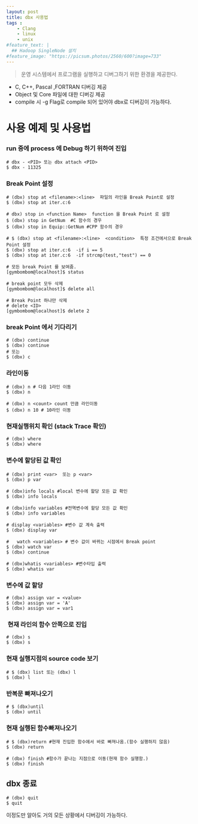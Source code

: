 ```yaml
---
layout: post
title: dbx 사용법
tags :
    - Clang
    - linux
    - unix
#feature_text: |
  ## Hadoop SingleNode 설치
#feature_image: "https://picsum.photos/2560/600?image=733"
---
```


> 운영 시스템에서 프로그램을 실행하고 디버그하기 위한 환경을 제공한다.
* C, C++, Pascal ,FORTRAN  디버깅 제공
*  Object 및 Core 파일에 대한 디버깅 제공
* compile 시 -g Flag로 compile 되어 있어야 dbx로 디버깅이 가능하다.

# 사용 예제 및 사용법

### run 중에  process 에 Debug 하기 위하여 진입
```shell
# dbx - <PID> 또는 dbx attach <PID>
$ dbx - 11325
```
### Break Point 설정
```shell
# (dbx) stop at <filename>:<line>  파일의 라인을 Break Point로 설정
$ (dbx) stop at iter.c:6

# dbx) stop in <function Name>  function 을 Break Point 로 설정
$ (dbx) stop in GetNum  #C 함수의 경우
$ (dbx) stop in Equip::GetNum #CPP 함수의 경우

# $ (dbx) stop at <filename>:<line>  <condition>  특정 조건에서으로 Break Point 설정
$ (dbx) stop at iter.c:6  -if i == 5
$ (dbx) stop at iter.c:6  -if strcmp(test,"test") == 0

# 모든 break Point 를 보여줌.
[gymbombom@localhost]$ status

# break point 모두 삭제
[gymbombom@localhost]$ delete all

# Break Point 하나만 삭제 
# delete <ID>
[gymbombom@localhost]$ delete 2

``` 

### break Point 에서 기다리기
```shell
# (dbx) continue
$ (dbx) continue
# 또는
$ (dbx) c
```

### 라인이동
```shell
# (dbx) n # 다음 1라인 이동
$ (dbx) n

# (dbx) n <count> count 만큼 라인이동
$ (dbx) n 10 # 10라인 이동
```

### 현재실행위치 확인 (stack Trace 확인)
```shell
# (dbx) where
$ (dbx) where
```

### 변수에 할당된 값 확인 
```shell
# (dbx) print <var>  또는 p <var>
$ (dbx) p var

# (dbx)info locals #local 변수에 할당 모든 값 확인
$ (dbx) info locals

# (dbx)info variables #전역변수에 할당 모든 값 확인
$ (dbx) info variables

# display <variables> #변수 값 계속 출력
$ (dbx) display var

#   watch <variables> # 변수 값이 바뀌는 시점에서 Break point 
$ (dbx) watch var
$ (dbx) continue

# (dbx)whatis <variables> #변수타입 출력
$ (dbx) whatis var
```

### 변수에 값 할당
```shell
# (dbx) assign var = <value>
$ (dbx) assign var = 'A'
$ (dbx) assign var = var1
```

###  현재 라인의 함수 안쪽으로 진입
 ```shell
 # (dbx) s
 $ (dbx) s
 ```

 ### 현재 실행지점의 source code 보기
 ```shell
 # $ (dbx) list 또는 (dbx) l
 $ (dbx) l
 ```
### 반복문 빠져나오기 
```shell
# $ (dbx)until 
$ (dbx) until
```

### 현재 실행된 함수빠져나오기
```shell
# $ (dbx)return #현재 진입한 함수에서 바로 빠져나옴.(함수 실행하지 않음)
$ (dbx) return

# (dbx) finish #함수가 끝나는 지점으로 이동(현재 함수 실행함.)
$ (dbx) finish
```

## dbx 종료
```shell
# (dbx) quit
$ quit
```

이정도만 알아도 거의 모든 상황에서 디버깅이 가능하다.

